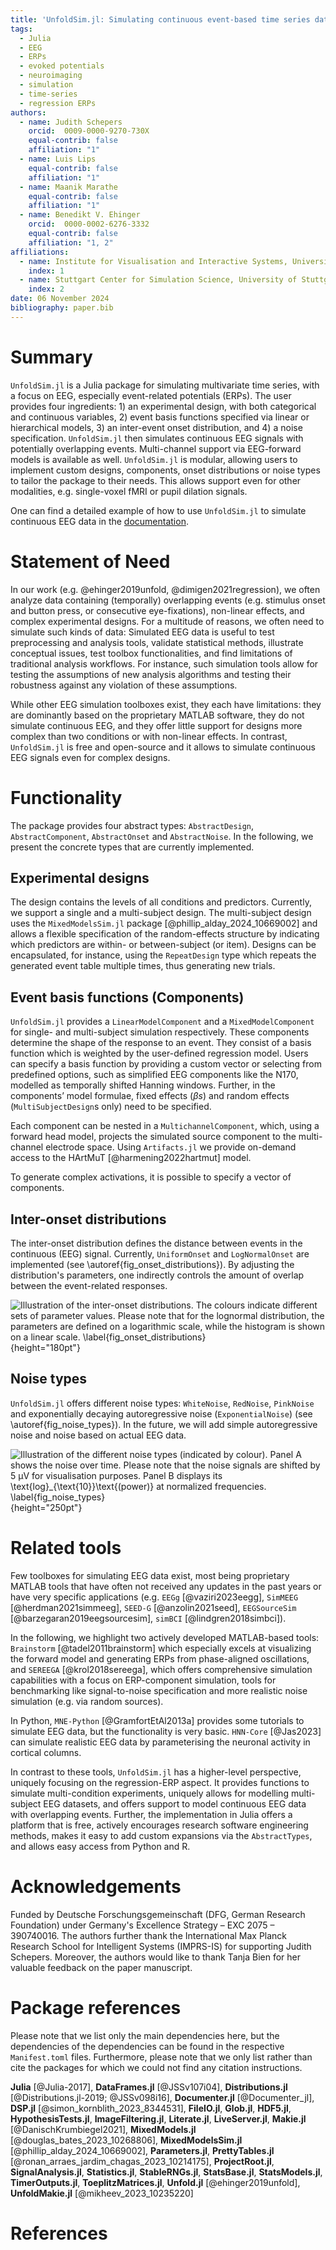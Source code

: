 ```yaml
---
title: 'UnfoldSim.jl: Simulating continuous event-based time series data for EEG and beyond'
tags:
  - Julia
  - EEG
  - ERPs
  - evoked potentials
  - neuroimaging
  - simulation
  - time-series
  - regression ERPs
authors:
  - name: Judith Schepers
    orcid:  0009-0000-9270-730X
    equal-contrib: false
    affiliation: "1"
  - name: Luis Lips
    equal-contrib: false
    affiliation: "1"
  - name: Maanik Marathe
    equal-contrib: false
    affiliation: "1"
  - name: Benedikt V. Ehinger
    orcid:  0000-0002-6276-3332
    equal-contrib: false
    affiliation: "1, 2"
affiliations:
  - name: Institute for Visualisation and Interactive Systems, University of Stuttgart, Germany
    index: 1
  - name: Stuttgart Center for Simulation Science, University of Stuttgart, Germany
    index: 2
date: 06 November 2024
bibliography: paper.bib
---
```


# Summary

`UnfoldSim.jl` is a Julia package for simulating multivariate time series, with a focus on EEG, especially event-related potentials (ERPs). The user provides four ingredients: 1) an experimental design, with both categorical and continuous variables, 2) event basis functions specified via linear or hierarchical models, 3) an inter-event onset distribution, and 4) a noise specification. `UnfoldSim.jl` then simulates continuous EEG signals with potentially overlapping events. Multi-channel support via EEG-forward models is available as well. `UnfoldSim.jl` is modular, allowing users to implement custom designs, components, onset distributions or noise types to tailor the package to their needs. This allows support even for other modalities, e.g. single-voxel fMRI or pupil dilation signals.

One can find a detailed example of how to use `UnfoldSim.jl` to simulate continuous EEG data in the [documentation](https://unfoldtoolbox.github.io/UnfoldSim.jl/stable/generated/tutorials/simulateERP/).

# Statement of Need
In our work (e.g. @ehinger2019unfold, @dimigen2021regression), we often analyze data containing (temporally) overlapping events (e.g. stimulus onset and button press, or consecutive eye-fixations), non-linear effects, and complex experimental designs. For a multitude of reasons, we often need to simulate such kinds of data: Simulated EEG data is useful to test preprocessing and analysis tools, validate statistical methods, illustrate conceptual issues, test toolbox functionalities, and find limitations of traditional analysis workflows. For instance, such simulation tools allow for testing the assumptions of new analysis algorithms and testing their robustness against any violation of these assumptions.

While other EEG simulation toolboxes exist, they each have limitations: they are dominantly based on the proprietary MATLAB software, they do not simulate continuous EEG, and they offer little support for designs more complex than two conditions or with non-linear effects. In contrast, `UnfoldSim.jl` is free and open-source and it allows to simulate continuous EEG signals even for complex designs.

# Functionality
The package provides four abstract types: `AbstractDesign`, `AbstractComponent`, `AbstractOnset` and `AbstractNoise`. In the following, we present the concrete types that are currently implemented.

## Experimental designs
The design contains the levels of all conditions and predictors. Currently, we support a single and a multi-subject design. The multi-subject design uses the `MixedModelsSim.jl` package [@phillip_alday_2024_10669002] and allows a flexible specification of the random-effects structure by indicating which predictors are within- or between-subject (or item). Designs can be encapsulated, for instance, using the `RepeatDesign` type which repeats the generated event table multiple times, thus generating new trials.

## Event basis functions (Components)
`UnfoldSim.jl` provides a `LinearModelComponent` and a `MixedModelComponent` for single- and multi-subject simulation respectively. These components determine the shape of the response to an event. They consist of a basis function which is weighted by the user-defined regression model. Users can specify a basis function by providing a custom vector or selecting from predefined options, such as simplified EEG components like the N170, modelled as temporally shifted Hanning windows. Further, in the components’ model formulae, fixed effects ($\beta s$) and random effects  (`MultiSubjectDesign`s only) need to be specified.

Each component can be nested in a `MultichannelComponent`, which, using a forward head model, projects the simulated source component to the multi-channel electrode space. Using `Artifacts.jl` we provide on-demand access to the HArtMuT [@harmening2022hartmut] model. 

To generate complex activations, it is possible to specify a vector of components.

## Inter-onset distributions
The inter-onset distribution defines the distance between events in the continuous (EEG) signal. Currently, `UniformOnset` and `LogNormalOnset` are implemented (see \autoref{fig_onset_distributions}). By adjusting the distribution's parameters, one indirectly controls the amount of overlap between the event-related responses.

![Illustration of the inter-onset distributions. The colours indicate different sets of parameter values. Please note that for the lognormal distribution, the parameters are defined on a logarithmic scale, while the histogram is shown on a linear scale. \label{fig_onset_distributions}](plots/onset_distributions.svg){height="180pt"}

## Noise types
`UnfoldSim.jl` offers different noise types: `WhiteNoise`, `RedNoise`, `PinkNoise` and exponentially decaying autoregressive noise (`ExponentialNoise`) (see \autoref{fig_noise_types}). In the future, we will add simple autoregressive noise and noise based on actual EEG data.

![Illustration of the different noise types (indicated by colour). Panel **A** shows the noise over time. Please note that the noise signals are shifted by 5&nbsp;µV for visualisation purposes. Panel **B** displays its $\text{log}_{\text{10}}\text{(power)}$ at normalized frequencies. \label{fig_noise_types}](plots/noise_types.svg){height="250pt"}

# Related tools
Few toolboxes for simulating EEG data exist, most being proprietary MATLAB tools that have often not received any updates in the past years or have very specific applications (e.g. `EEGg` [@vaziri2023eegg], `SimMEEG` [@herdman2021simmeeg], `SEED-G` [@anzolin2021seed], `EEGSourceSim` [@barzegaran2019eegsourcesim], `simBCI` [@lindgren2018simbci]). 

In the following, we highlight two actively developed MATLAB-based tools: `Brainstorm` [@tadel2011brainstorm] which especially excels at visualizing the forward model and generating ERPs from phase-aligned oscillations, and `SEREEGA` [@krol2018sereega], which offers comprehensive simulation capabilities with a focus on ERP-component simulation, tools for benchmarking like signal-to-noise specification and more realistic noise simulation (e.g. via random sources).

In Python, `MNE-Python` [@GramfortEtAl2013a] provides some tutorials to simulate EEG data, but the functionality is very basic. `HNN-Core` [@Jas2023] can simulate realistic EEG data by parameterising the neuronal activity in cortical columns.

In contrast to these tools, `UnfoldSim.jl` has a higher-level perspective, uniquely focusing on the regression-ERP aspect. It provides functions to simulate multi-condition experiments, uniquely allows for modelling multi-subject EEG datasets, and offers support to model continuous EEG data with overlapping events. Further, the implementation in Julia offers a platform that is free, actively encourages research software engineering methods, makes it easy to add custom expansions via the `AbstractTypes`, and allows easy access from Python and R.

# Acknowledgements
Funded by Deutsche Forschungsgemeinschaft (DFG, German Research Foundation) under Germany's Excellence Strategy – EXC 2075 – 390740016. The authors further thank the International Max Planck Research School for Intelligent Systems (IMPRS-IS) for supporting Judith Schepers. Moreover, the authors would like to thank Tanja Bien for her valuable feedback on the paper manuscript.

# Package references
Please note that we list only the main dependencies here, but the dependencies of the dependencies can be found in the respective `Manifest.toml` files. Furthermore, please note that we only list rather than cite the packages for which we could not find any citation instructions.

**Julia** [@Julia-2017], **DataFrames.jl** [@JSSv107i04], **Distributions.jl** [@Distributions.jl-2019; @JSSv098i16], **Documenter.jl** [@Documenter_jl], **DSP.jl** [@simon_kornblith_2023_8344531], **FileIO.jl**, **Glob.jl**, **HDF5.jl**, **HypothesisTests.jl**, **ImageFiltering.jl**, **Literate.jl**, **LiveServer.jl**, **Makie.jl** [@DanischKrumbiegel2021], **MixedModels.jl** [@douglas_bates_2023_10268806], **MixedModelsSim.jl** [@phillip_alday_2024_10669002], **Parameters.jl**, **PrettyTables.jl** [@ronan_arraes_jardim_chagas_2023_10214175], **ProjectRoot.jl**, **SignalAnalysis.jl**, **Statistics.jl**, **StableRNGs.jl**, **StatsBase.jl**, **StatsModels.jl**, **TimerOutputs.jl**, **ToeplitzMatrices.jl**, **Unfold.jl** [@ehinger2019unfold], **UnfoldMakie.jl** [@mikheev_2023_10235220]  

# References

